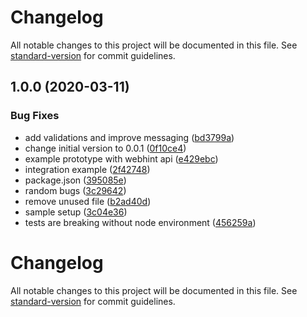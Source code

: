 # Changelog

All notable changes to this project will be documented in this file. See [standard-version](https://github.com/conventional-changelog/standard-version) for commit guidelines.

## 1.0.0 (2020-03-11)


### Bug Fixes

* add validations and improve messaging ([bd3799a](https://github.com/Jam3/adviser-plugin-webhint/commit/bd3799aa18ec7e756593f5e5b35ebbff25160560))
* change initial version to 0.0.1 ([0f10ce4](https://github.com/Jam3/adviser-plugin-webhint/commit/0f10ce43cf74d9e68fe1fde2c2e051a8b15eedb3))
* example prototype with webhint api ([e429ebc](https://github.com/Jam3/adviser-plugin-webhint/commit/e429ebcc5782af8c70d653d8b110f143535aaf85))
* integration example ([2f42748](https://github.com/Jam3/adviser-plugin-webhint/commit/2f42748e40299d856edbff394162cdf7bcbd70e8))
* package.json ([395085e](https://github.com/Jam3/adviser-plugin-webhint/commit/395085ec52bd8eecb5bd9517a18945c25370a140))
* random bugs ([3c29642](https://github.com/Jam3/adviser-plugin-webhint/commit/3c2964241eeba7b802bb84a9ffba784971f88ca1))
* remove unused file ([b2ad40d](https://github.com/Jam3/adviser-plugin-webhint/commit/b2ad40d2598945a357abd69591b2115ee46eaf22))
* sample setup ([3c04e36](https://github.com/Jam3/adviser-plugin-webhint/commit/3c04e36e68c8a856fea0def5918e7cadf9a86db4))
* tests are breaking without node environment ([456259a](https://github.com/Jam3/adviser-plugin-webhint/commit/456259aa260bcf023bec01a2777914530830cf7f))

# Changelog

All notable changes to this project will be documented in this file. See [standard-version](https://github.com/conventional-changelog/standard-version) for commit guidelines.
